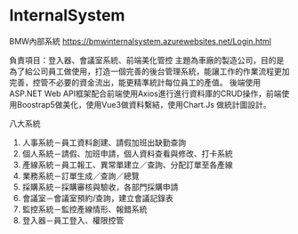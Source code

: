 # InternalSystem
BMW內部系統 https://bmwinternalsystem.azurewebsites.net/Login.html

負責項目：登入器、會議室系統、前端美化管控
主題為車廠的製造公司，目的是為了給公司員工做使用，打造一個完善的後台管理系統，能讓工作的作業流程更加完善，控管不必要的資金流出，能更精準統計每位員工的產值。
後端使用ASP.NET Web API框架配合前端使用Axios進行進行資料庫的CRUD操作，前端使用Boostrap5做美化，使用Vue3做資料繫結，使用Chart.Js 做統計圖設計。

八大系統
1. 人事系統－員工資料創建、請假加班出缺勤查詢
2. 個人系統－請假、加班申請，個人資料查看與修改、打卡系統
3. 產線系統－員工報工、異常單建立／查詢、分配訂單至各產線
4. 業務系統－訂單生成／查詢／總覽
5. 採購系統－採購審核與驗收，各部門採購申請
6. 會議室－會議室預約/查詢，建立會議記錄表
7. 監控系統－監控產線情形、報錯系統
8. 登入器－員工登入、權限控管
